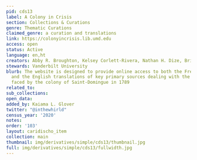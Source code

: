 ```yaml
---
pid: cds13
label: A Colony in Crisis
section: Collections & Curations
genre: Thematic Curations
claimed_genre: a curation and translations
link: https://colonyincrisis.lib.umd.edu
access: open
status: Active
language: en,ht
creators: Abby R. Broughton, Kelsey Corlett-Rivera, Nathan H. Dize, Brittany de Gail
stewards: Vanderbilt University
blurb: The website is designed to provide online access to both the French originals
  and the English translations of key primary sources dealing with the grain shortage
  faced by the colony of Saint-Domingue in 1789
related_to:
sub_collections:
open_data:
added_by: Kaiama L. Glover
twitter: "@inthewhirld"
census_year: '2020'
notes:
order: '103'
layout: caridischo_item
collection: main
thumbnail: img/derivatives/simple/cds13/thumbnail.jpg
full: img/derivatives/simple/cds13/fullwidth.jpg
---
```


